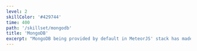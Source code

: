 ```yaml
---
level: 2
skillColor: '#429744'
time: 400
path: '/skillset/mongodb'
title: 'MongoDB'
excerpt: "MongoDB being provided by default in MeteorJS' stack has made it the first DB engine I have worked with. Reading the JSON-like format is easy and works well with GraphQL."
---
```

